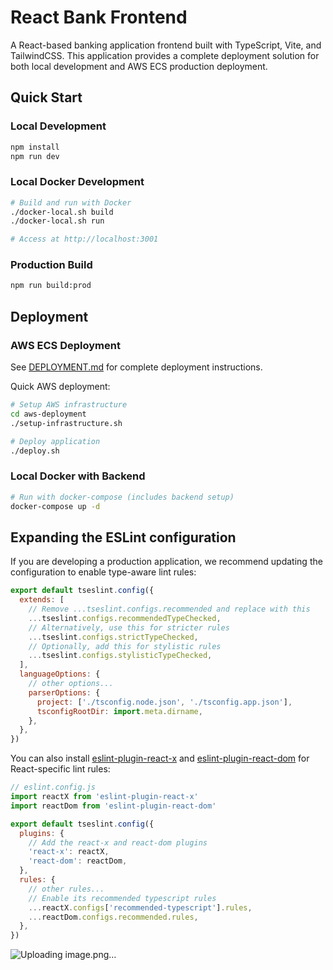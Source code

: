 # React Bank Frontend

A React-based banking application frontend built with TypeScript, Vite, and TailwindCSS. This application provides a complete deployment solution for both local development and AWS ECS production deployment.

## Quick Start

### Local Development
```bash
npm install
npm run dev
```

### Local Docker Development
```bash
# Build and run with Docker
./docker-local.sh build
./docker-local.sh run

# Access at http://localhost:3001
```

### Production Build
```bash
npm run build:prod
```

## Deployment

### AWS ECS Deployment
See [DEPLOYMENT.md](./DEPLOYMENT.md) for complete deployment instructions.

Quick AWS deployment:
```bash
# Setup AWS infrastructure
cd aws-deployment
./setup-infrastructure.sh

# Deploy application
./deploy.sh
```

### Local Docker with Backend
```bash
# Run with docker-compose (includes backend setup)
docker-compose up -d
```

## Expanding the ESLint configuration

If you are developing a production application, we recommend updating the configuration to enable type-aware lint rules:

```js
export default tseslint.config({
  extends: [
    // Remove ...tseslint.configs.recommended and replace with this
    ...tseslint.configs.recommendedTypeChecked,
    // Alternatively, use this for stricter rules
    ...tseslint.configs.strictTypeChecked,
    // Optionally, add this for stylistic rules
    ...tseslint.configs.stylisticTypeChecked,
  ],
  languageOptions: {
    // other options...
    parserOptions: {
      project: ['./tsconfig.node.json', './tsconfig.app.json'],
      tsconfigRootDir: import.meta.dirname,
    },
  },
})
```

You can also install [eslint-plugin-react-x](https://github.com/Rel1cx/eslint-react/tree/main/packages/plugins/eslint-plugin-react-x) and [eslint-plugin-react-dom](https://github.com/Rel1cx/eslint-react/tree/main/packages/plugins/eslint-plugin-react-dom) for React-specific lint rules:

```js
// eslint.config.js
import reactX from 'eslint-plugin-react-x'
import reactDom from 'eslint-plugin-react-dom'

export default tseslint.config({
  plugins: {
    // Add the react-x and react-dom plugins
    'react-x': reactX,
    'react-dom': reactDom,
  },
  rules: {
    // other rules...
    // Enable its recommended typescript rules
    ...reactX.configs['recommended-typescript'].rules,
    ...reactDom.configs.recommended.rules,
  },
})
```
![Uploading image.png…]()

